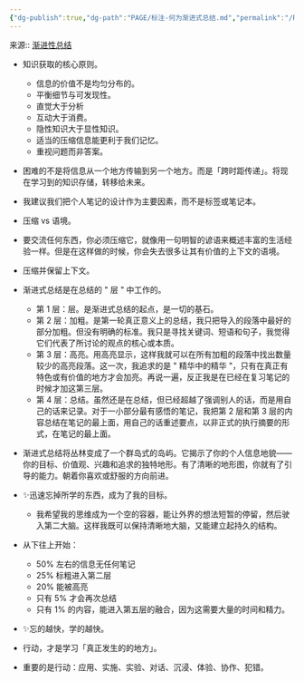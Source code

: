 ```yaml
---
{"dg-publish":true,"dg-path":"PAGE/标注-何为渐进式总结.md","permalink":"/PAGE/标注-何为渐进式总结/","noteIcon":"1","created":"2023-04-23T11:31:03.519+08:00","updated":""}
---
```


来源:: [渐进性总结](https://www.notion.so/3a8c5d77b5be42c58719d174bfbfa935)

- 知识获取的核心原则。
	- 信息的价值不是均匀分布的。
	- 平衡细节与可发现性。
	- 直觉大于分析
	- 互动大于消费。
	- 隐性知识大于显性知识。
	- 适当的压缩信息能更利于我们记忆。
	- 重视问题而非答案。

- 困难的不是将信息从一个地方传输到另一个地方。而是「跨时距传递」。将现在学习到的知识存储，转移给未来。
- 我建议我们把个人笔记的设计作为主要因素，而不是标签或笔记本。
- 压缩 vs 语境。
- 要交流任何东西，你必须压缩它，就像用一句明智的谚语来概述丰富的生活经验一样。但是在这样做的时候，你会失去很多让其有价值的上下文的语境。
- 压缩并保留上下文。
- 渐进式总结是在总结的 " 层 " 中工作的。
	- 第 1 层：层。是渐进式总结的起点，是一切的基石。
	- 第 2 层：加粗。是第一轮真正意义上的总结，我只把导入的段落中最好的部分加粗。但没有明确的标准。我只是寻找关键词、短语和句子，我觉得它们代表了所讨论的观点的核心或本质。
	- 第 3 层：高亮。用高亮显示，这样我就可以在所有加粗的段落中找出数量较少的高亮段落。这一次，我追求的是 " 精华中的精华 "，只有在真正有特色或有价值的地方才会加亮。再说一遍，反正我是在已经在复习笔记的时候才加这第三层。
	- 第 4 层：总结。虽然还是在总结，但已经超越了强调别人的话，而是用自己的话来记录。对于一小部分最有感悟的笔记，我把第 2 层和第 3 层的内容总结在笔记的最上面，用自己的话重述要点，以非正式的执行摘要的形式，在笔记的最上面。
- 渐进式总结将丛林变成了一个群岛式的岛屿。它揭示了你的个人信息地貌——你的目标、价值观、兴趣和追求的独特地形。有了清晰的地形图，你就有了引导的能力。朝着你喜欢或舒服的方向前进。
- ✨迅速忘掉所学的东西，成为了我的目标。
	- 我希望我的思维成为一个空的容器，能让外界的想法短暂的停留，然后驶入第二大脑。这样我既可以保持清晰地大脑，又能建立起持久的结构。
- 从下往上开始：
	- 50% 左右的信息无任何笔记
	- 25% 标粗进入第二层
	- 20% 能被高亮
	- 只有 5% 才会再次总结
	- 只有 1% 的内容，能进入第五层的融合，因为这需要大量的时间和精力。
- ✨忘的越快，学的越快。
- 行动，才是学习「真正发生的的地方」。
- 重要的是行动：应用、实施、实验、对话、沉浸、体验、协作、犯错。
